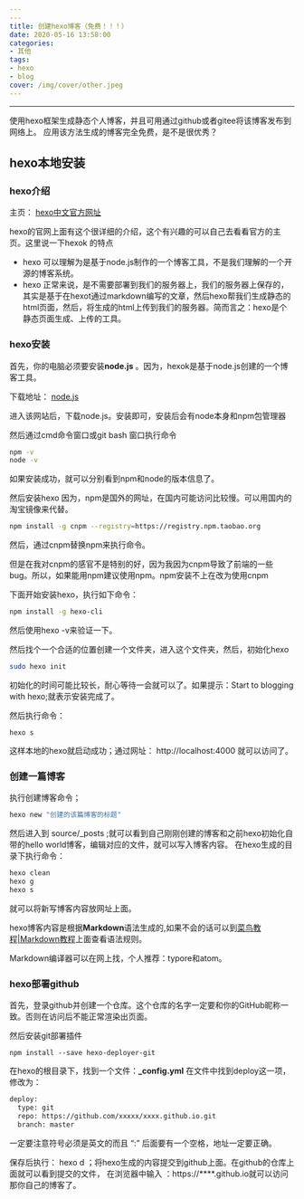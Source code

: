 ```yaml
---
---
title: 创建hexo博客（免费！！！）
date: 2020-05-16 13:58:00
categories:
- 其他
tags:
- hexo
- blog
cover: /img/cover/other.jpeg
---
```

---
使用hexo框架生成静态个人博客，并且可用通过github或者gitee将该博客发布到网络上。
应用该方法生成的博客完全免费，是不是很优秀？

## hexo本地安装

### hexo介绍

主页： [hexo中文官方网址](https://hexo.io/zh-cn/)

hexo的官网上面有这个很详细的介绍，这个有兴趣的可以自己去看看官方的主页。这里说一下hexok
的特点
  - hexo 可以理解为是基于node.js制作的一个博客工具，不是我们理解的一个开源的博客系统。
  - hexo 正常来说，是不需要部署到我们的服务器上，我们的服务器上保存的，其实是基于在hexot通过markdown编写的文章，然后hexo帮我们生成静态的html页面，然后，将生成的html上传到我们的服务器。简而言之：hexo是个静态页面生成、上传的工具。

### hexo安装
首先，你的电脑必须要安装**node.js** 。因为，hexok是基于node.js创建的一个博客工具。

下载地址： [node.js](https://nodejs.org/zh-cn/)

进入该网站后，下载node.js。安装即可，安装后会有node本身和npm包管理器

然后通过cmd命令窗口或git bash 窗口执行命令
``` bash
npm -v
node -v
```
如果安装成功，就可以分别看到npm和node的版本信息了。

然后安装hexo
因为，npm是国外的网址，在国内可能访问比较慢。可以用国内的淘宝镜像来代替。
``` bash
npm install -g cnpm --registry=https://registry.npm.taobao.org
```
然后，通过cnpm替换npm来执行命令。

但是在我对cnpm的感官不是特别的好，因为我因为cnpm导致了前端的一些bug。所以，如果能用npm建议使用npm。npm安装不上在改为使用cnpm

下面开始安装hexo，执行如下命令：
``` bash
npm install -g hexo-cli
```
然后使用hexo -v来验证一下。

然后找个一个合适的位置创建一个文件夹，进入这个文件夹，然后，初始化hexo
``` bash
sudo hexo init
```
初始化的时间可能比较长，耐心等待一会就可以了。如果提示：Start to blogging with hexo;就表示安装完成了。

然后执行命令：
```
hexo s
```
这样本地的hexo就启动成功；通过网址： http://localhost:4000 就可以访问了。
### 创建一篇博客
执行创建博客命令；
``` bash
hexo new "创建的该篇博客的标题"
```
然后进入到 source/_posts ;就可以看到自己刚刚创建的博客和之前hexo初始化自带的hello world博客，编辑对应的文件，就可以写入博客内容。
在hexo生成的目录下执行命令：
``` bash
hexo clean
hexo g
hexo s
```
就可以将新写博客内容放网址上面。

hexo博客内容是根据**Markdown**语法生成的,如果不会的话可以到[菜鸟教程|Markdown教程](https://www.runoob.com/markdown/md-tutorial.html)上面查看语法规则。

Markdown编译器可以在网上找，个人推荐：typore和atom。
### hexo部署github
首先，登录github并创建一个仓库。这个仓库的名字一定要和你的GitHub昵称一致。否则在访问后不能正常渲染出页面。

然后安装git部署插件
```
npm install --save hexo-deployer-git
```
在hexo的根目录下，找到一个文件：**_config.yml**
在文件中找到deploy这一项，修改为：
``` xml
deploy:
  type: git
  repo: https://github.com/xxxxx/xxxx.github.io.git
  branch: master
```
一定要注意符号必须是英文的而且 “:” 后面要有一个空格，地址一定要正确。

保存后执行： hexo d ；将hexo生成的内容提交到github上面。在github的仓库上面就可以看到提交的文件， 在浏览器中输入 ：https://****.github.io就可以访问那你自己的博客了。

